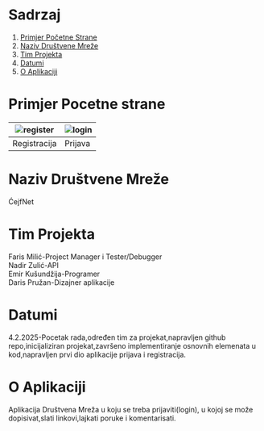 # Sadrzaj
1. [Primjer Početne Strane](#primjer-pocetne-strane)
2. [Naziv Društvene Mreže](#naziv-društvene-mreže)
3. [Tim Projekta](#tim-projekta)
4. [Datumi](#datumi)
5. [O Aplikaciji](#o-aplikaciji)
   
# Primjer Pocetne strane
| ![register](https://github.com/user-attachments/assets/f9dd8170-9b30-4cd0-9ac8-5c0cf374f207) | ![login](https://github.com/user-attachments/assets/868d2e03-df95-422b-9de1-6a61d9c20467) |
| --- | --- |
| Registracija | Prijava |

# Naziv Društvene Mreže
ĆejfNet

# Tim Projekta
Faris Milić-Project Manager i Tester/Debugger <br>
Nadir Zulić-API <br>
Emir Kušundžija-Programer <br>
Daris Pružan-Dizajner aplikacije <br>

# Datumi
4.2.2025-Pocetak rada,određen tim za projekat,napravljen github repo,inicijaliziran projekat,završeno implementiranje osnovnih elemenata u kod,napravljen prvi dio aplikacije prijava i registracija.

# O Aplikaciji 
Aplikacija Društvena Mreža u koju se treba prijaviti(login), u kojoj se može dopisivat,slati linkovi,lajkati poruke i komentarisati. <br> 


